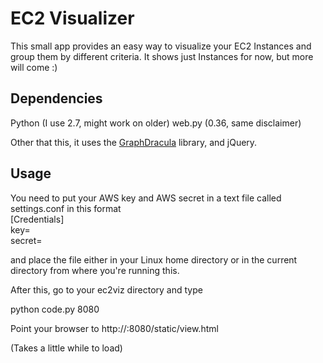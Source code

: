 EC2 Visualizer
========================

This small app provides an easy way to visualize your EC2 Instances and group them by different criteria.
It shows just Instances for now, but more will come :)

Dependencies
------------

Python (I use 2.7, might work on older)
web.py (0.36, same disclaimer)

Other that this, it uses the [GraphDracula](http://www.graphdracula.net/) library, and jQuery.

Usage
-----

You need to put your AWS key and AWS secret in a text file called settings.conf in this format  
[Credentials]  
key=<key>  
secret=<secret>  

and place the file either in your Linux home directory or in the current directory from where you're running this.

After this, go to your ec2viz directory and type

python code.py 8080

Point your browser to http://<your ip>:8080/static/view.html

(Takes a little while to load)

